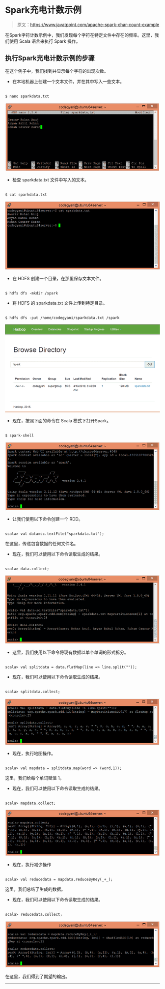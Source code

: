 # Spark充电计数示例

> 原文：<https://www.javatpoint.com/apache-spark-char-count-example>

在Spark字符计数示例中，我们发现每个字符在特定文件中存在的频率。这里，我们使用 Scala 语言来执行 Spark 操作。

## 执行Spark充电计数示例的步骤

在这个例子中，我们找到并显示每个字符的出现次数。

*   在本地机器上创建一个文本文件，并在其中写入一些文本。

```

$ nano sparkdata.txt

```

![Spark Char Count Example](img/39c844d37dea5526c847ebd61e6f78ab.png)

*   检查 sparkdata.txt 文件中写入的文本。

```

$ cat sparkdata.txt

```

![Spark Char Count Example](img/3b7d200f2643ed6b55d3e14fb0f5f08e.png)

*   在 HDFS 创建一个目录，在那里保存文本文件。

```

$ hdfs dfs -mkdir /spark

```

*   将 HDFS 的 sparkdata.txt 文件上传到特定目录。

```

$ hdfs dfs -put /home/codegyani/sparkdata.txt /spark

```

![Spark Char Count Example](img/67bebb58465a13261a5ed4315acee16f.png)

*   现在，按照下面的命令在 Scala 模式下打开Spark。

```

$ spark-shell

```

![Spark Char Count Example](img/3568ace5d1f3acb5a2f714415272ed94.png)

*   让我们使用以下命令创建一个 RDD。

```

scala> val data=sc.textFile("sparkdata.txt");

```

在这里，传递包含数据的任何文件名。

*   现在，我们可以使用以下命令读取生成的结果。

```

scala> data.collect;

```

![Spark Char Count Example](img/99aed8f823ecf0884fbddd2ae33b284c.png)

*   这里，我们使用以下命令将现有数据以单个单词的形式拆分。

```

scala> val splitdata = data.flatMap(line => line.split(""));

```

*   现在，我们可以使用以下命令读取生成的结果。

```

scala> splitdata.collect;

```

![Spark Char Count Example](img/a6d947359a261c50d2402bfa0a22b54c.png)

*   现在，执行地图操作。

```

scala> val mapdata = splitdata.map(word => (word,1));

```

这里，我们给每个单词赋值 1。

*   现在，我们可以使用以下命令读取生成的结果。

```

scala> mapdata.collect;

```

![Spark Char Count Example](img/97477696307a852f15d6b4fefba4d309.png)

*   现在，执行减少操作

```

scala> val reducedata = mapdata.reduceByKey(_+_);

```

这里，我们总结了生成的数据。

*   现在，我们可以使用以下命令读取生成的结果。

```

scala> reducedata.collect;

```

![Spark Char Count Example](img/15206768688ae406f66411ff9f64a89a.png)

在这里，我们得到了期望的输出。

* * *